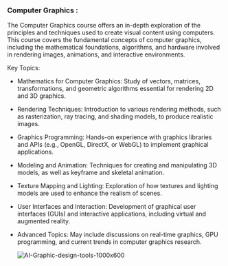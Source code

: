 ### Computer Graphics :

The Computer Graphics course offers an in-depth exploration of the principles and techniques used to create visual content using computers. This course covers the fundamental concepts of computer graphics, including the mathematical foundations, algorithms, and hardware involved in rendering images, animations, and interactive environments.

Key Topics:

- Mathematics for Computer Graphics: Study of vectors, matrices, transformations, and geometric algorithms essential for rendering 2D and 3D graphics.
- Rendering Techniques: Introduction to various rendering methods, such as rasterization, ray tracing, and shading models, to produce realistic images.
- Graphics Programming: Hands-on experience with graphics libraries and APIs (e.g., OpenGL, DirectX, or WebGL) to implement graphical applications.
- Modeling and Animation: Techniques for creating and manipulating 3D models, as well as keyframe and skeletal animation.
- Texture Mapping and Lighting: Exploration of how textures and lighting models are used to enhance the realism of scenes.
- User Interfaces and Interaction: Development of graphical user interfaces (GUIs) and interactive applications, including virtual and augmented reality.
- Advanced Topics: May include discussions on real-time graphics, GPU programming, and current trends in computer graphics research.

  ![AI-Graphic-design-tools-1000x600](https://github.com/user-attachments/assets/51b5ebd0-2cd3-4ede-b799-2c4db6bab04a)
